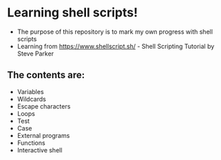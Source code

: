 # Learning shell scripts!
- The purpose of this repository is to mark my own progress with shell scripts
- Learning from https://www.shellscript.sh/ - Shell Scripting Tutorial by Steve Parker

## The contents are:
- Variables
- Wildcards
- Escape characters
- Loops
- Test 
- Case
- External programs
- Functions
- Interactive shell

